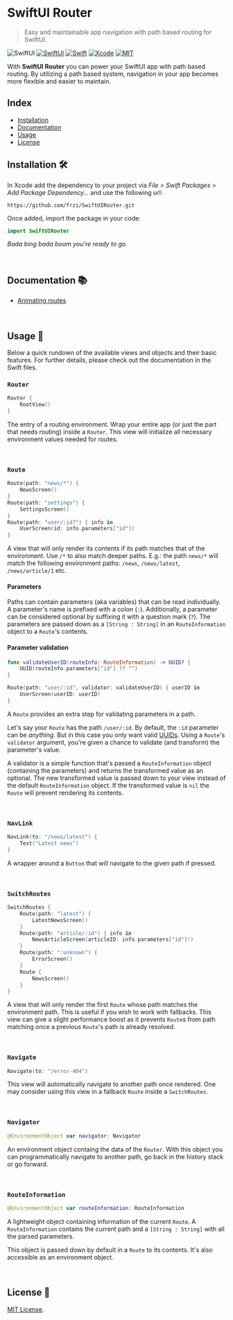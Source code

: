 SwiftUI Router
==============
> Easy and maintainable app navigation with path based routing for SwiftUI.

![SwiftUI](https://img.shields.io/github/v/release/frzi/SwiftUIRouter?style=for-the-badge)
[![SwiftUI](https://img.shields.io/badge/SwiftUI-blue.svg?style=for-the-badge&logo=swift&logoColor=black)](https://developer.apple.com/xcode/swiftui)
[![Swift](https://img.shields.io/badge/Swift-5.3-orange.svg?style=for-the-badge&logo=swift)](https://swift.org)
[![Xcode](https://img.shields.io/badge/Xcode-12.4-blue.svg?style=for-the-badge&logo=Xcode&logoColor=white)](https://developer.apple.com/xcode)
[![MIT](https://img.shields.io/badge/license-MIT-black.svg?style=for-the-badge)](https://opensource.org/licenses/MIT)

With **SwiftUI Router** you can power your SwiftUI app with path based routing. By utilizing a path based system, navigation in your app becomes more flexible and easier to maintain.

## Index
* [Installation](#installation-)
* [Documentation](#documentation-)
* [Usage](#usage-)
* [License](#license-)

## Installation 🛠
In Xcode add the dependency to your project via *File > Swift Packages > Add Package Dependency...* and use the following url:
```
https://github.com/frzi/SwiftUIRouter.git
```

Once added, import the package in your code:
```swift
import SwiftUIRouter
```
*Bada bing bada boom you're ready to go.*

<br>

## Documentation 📚
- [Animating routes](/Docs/AnimatingRoutes.md)

<br>

## Usage 🚀
Below a quick rundown of the available views and objects and their basic features. For further details, please check out the documentation in the Swift files.

### `Router`
```swift
Router {
	RootView()
}
```
The entry of a routing environment. Wrap your entire app (or just the part that needs routing) inside a `Router`. This view will initialize all necessary environment values needed for routes.

<br>

### `Route`
```swift
Route(path: "news/*") {
	NewsScreen()
}
Route(path: "settings") {
	SettingsScreen()
}
Route(path: "user/:id?") { info in
	UserScreen(id: info.parameters["id"])
}
```
A view that will only render its contents if its path matches that of the environment. Use `/*` to also match deeper paths. E.g.: the path `news/*` will match the following environment paths: `/news`, `/news/latest`, `/news/article/1` etc.

#### Parameters
Paths can contain parameters (aka variables) that can be read individually. A parameter's name is prefixed with a colon (`:`). Additionally, a parameter can be considered optional by suffixing it with a question mark (`?`). The parameters are passed down as a `[String : String]` in an `RouteInformation` object to a `Route`'s contents.

#### Parameter validation
```swift
func validateUserID(routeInfo: RouteInformation) -> UUID? {
	UUID(routeInfo.parameters["id"] ?? "")
}

Route(path: "user/:id", validator: validateUserID) { userID in
	UserScreen(userID: userID)
}
```
A `Route` provides an extra step for validating parameters in a path.  

Let's say your `Route` has the path `/user/:id`. By default, the `:id` parameter can be *anything*. But in this case you only want valid [UUIDs](https://developer.apple.com/documentation/foundation/uuid). Using a `Route`'s `validator` argument, you're given a chance to validate (and transform) the parameter's value.  

A validator is a simple function that's passed a `RouteInformation` object (containing the parameters) and returns the transformed value as an optional. The new transformed value is passed down to your view instead of the default `RouteInformation` object. If the transformed value is `nil` the `Route` will prevent rendering its contents.

<br>

### `NavLink`
```swift
NavLink(to: "/news/latest") {
	Text("Latest news")
}
```
A wrapper around a `Button` that will navigate to the given path if pressed.

<br>

### `SwitchRoutes`
```swift
SwitchRoutes {
	Route(path: "latest") {
		LatestNewsScreen()
	}
	Route(path: "article/:id") { info in
		NewsArticleScreen(articleID: info.parameters["id"]!)
	}
	Route(path: ":unknown") {
		ErrorScreen()
	}
	Route {
		NewsScreen()
	}
}
```
A view that will only render the first `Route` whose path matches the environment path. This is useful if you wish to work with fallbacks. This view can give a slight performance boost as it prevents `Route`s from path matching once a previous `Route`'s path is already resolved.

<br>

### `Navigate`
```swift
Navigate(to: "/error-404")
```
This view will automatically navigate to another path once rendered. One may consider using this view in a fallback `Route` inside a `SwitchRoutes`.

<br>

### `Navigator`
```swift
@EnvironmentObject var navigator: Navigator
```
An environment object containg the data of the `Router`. With this object you can programmatically navigate to another path, go back in the history stack or go forward.

<br>

### `RouteInformation`
```swift
@EnvironmentObject var routeInformation: RouteInformation
```
A lightweight object containing information of the current `Route`. A `RouteInformation` contains the current path and a `[String : String]` with all the parsed parameters.  

This object is passed down by default in a `Route` to its contents. It's also accessible as an environment object.

<br>

## License 📄
[MIT License](LICENSE).